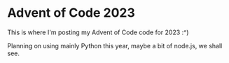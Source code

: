 # Advent of Code 2023
 
This is where I'm posting my Advent of Code code for 2023 :\^)

Planning on using mainly Python this year, maybe a bit of node.js, we shall see.